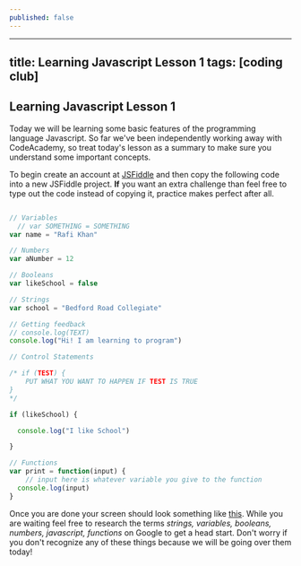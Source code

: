 ```yaml
---
published: false
---
```

---
title:  Learning Javascript Lesson 1
tags: [coding club]
---


## Learning Javascript Lesson 1

Today we will be learning some basic features of the programming language Javascript. So far we've been independently working away with CodeAcademy, so treat today's lesson as a summary to make sure you understand some important concepts.

To begin create an account at [JSFiddle](jsfiddle.net) and then copy the following code into a new JSFiddle project. **If** you want an extra challenge than feel free to type out the code instead of copying it, practice makes perfect after all.

```js

// Variables
  // var SOMETHING = SOMETHING
var name = "Rafi Khan"

// Numbers
var aNumber = 12

// Booleans
var likeSchool = false

// Strings
var school = "Bedford Road Collegiate"

// Getting feedback
// console.log(TEXT)
console.log("Hi! I am learning to program")

// Control Statements

/* if (TEST) { 
	PUT WHAT YOU WANT TO HAPPEN IF TEST IS TRUE
}
*/

if (likeSchool) {

  console.log("I like School")

}

// Functions
var print = function(input) {
	// input here is whatever variable you give to the function
  console.log(input)
}

```

Once you are done your screen should look something like [this](https://i.imgur.com/fwuFdlY.png). While you are waiting feel free to research the terms *strings, variables, booleans, numbers, javascript, functions* on Google to get a head start. Don't worry if you don't recognize any of these things because we will be going over them today!
